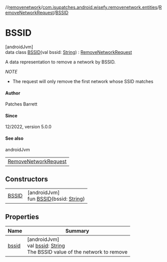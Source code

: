 //[removenetwork](../../../../index.md)/[com.isupatches.android.wisefy.removenetwork.entities](../../index.md)/[RemoveNetworkRequest](../index.md)/[BSSID](index.md)

# BSSID

[androidJvm]\
data class [BSSID](index.md)(val bssid: [String](https://kotlinlang.org/api/latest/jvm/stdlib/kotlin/-string/index.html)) : [RemoveNetworkRequest](../index.md)

A data representation to remove a network by BSSID.

*NOTE*

- 
   The request will only remove the first network whose SSID matches

#### Author

Patches Barrett

#### Since

12/2022, version 5.0.0

#### See also

androidJvm

| |
|---|
| [RemoveNetworkRequest](../index.md) |

## Constructors

| | |
|---|---|
| [BSSID](-b-s-s-i-d.md) | [androidJvm]<br>fun [BSSID](-b-s-s-i-d.md)(bssid: [String](https://kotlinlang.org/api/latest/jvm/stdlib/kotlin/-string/index.html)) |

## Properties

| Name | Summary |
|---|---|
| [bssid](bssid.md) | [androidJvm]<br>val [bssid](bssid.md): [String](https://kotlinlang.org/api/latest/jvm/stdlib/kotlin/-string/index.html)<br>The BSSID value of the network to remove |
